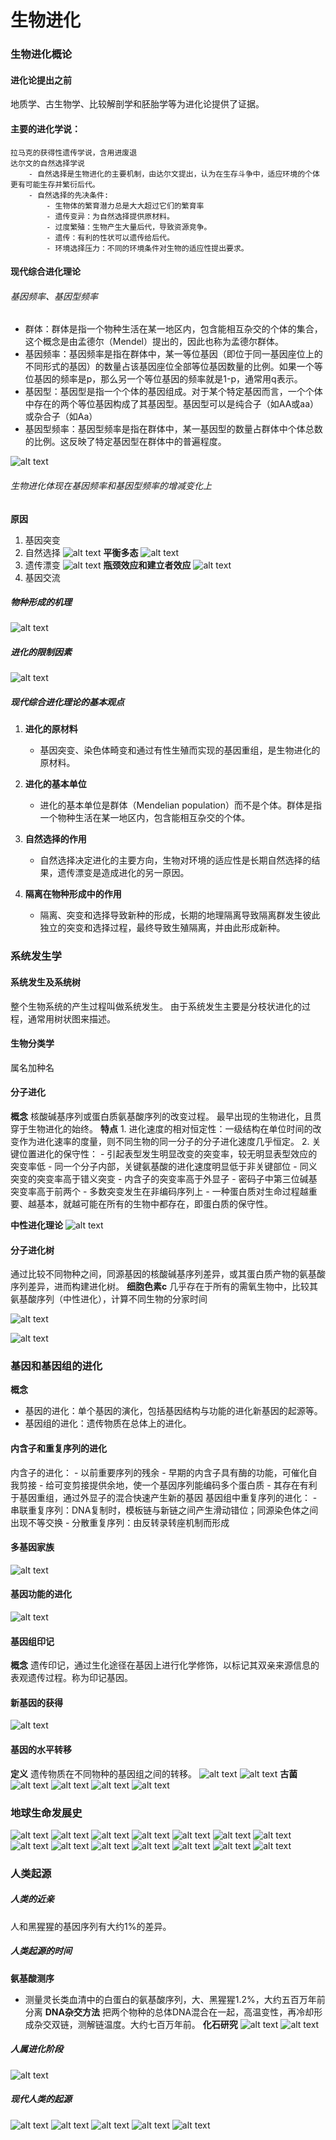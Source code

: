 # 生物进化
### 生物进化概论
#### **进化论提出之前**
地质学、古生物学、比较解剖学和胚胎学等为进化论提供了证据。
#### **主要的进化学说**：
    拉马克的获得性遗传学说，含用进废退
    达尔文的自然选择学说
        - 自然选择是生物进化的主要机制，由达尔文提出，认为在生存斗争中，适应环境的个体更有可能生存并繁衍后代。
        - 自然选择的先决条件:
            - 生物体的繁育潜力总是大大超过它们的繁育率
            - 遗传变异：为自然选择提供原材料。
            - 过度繁殖：生物产生大量后代，导致资源竞争。
            - 遗传：有利的性状可以遗传给后代。
            - 环境选择压力：不同的环境条件对生物的适应性提出要求。
#### 现代综合进化理论
###### 基因频率、基因型频率
- 群体：群体是指一个物种生活在某一地区内，包含能相互杂交的个体的集合，这个概念是由孟德尔（Mendel）提出的，因此也称为孟德尔群体。
- 基因频率：基因频率是指在群体中，某一等位基因（即位于同一基因座位上的不同形式的基因）的数量占该基因座位全部等位基因数量的比例。如果一个等位基因的频率是p，那么另一个等位基因的频率就是1-p，通常用q表示。
- 基因型：基因型是指一个个体的基因组成。对于某个特定基因而言，一个个体中存在的两个等位基因构成了其基因型。基因型可以是纯合子（如AA或aa）或杂合子（如Aa）
- 基因型频率：基因型频率是指在群体中，某一基因型的数量占群体中个体总数的比例。这反映了特定基因型在群体中的普遍程度。

![alt text](image.png)
###### 生物进化体现在基因频率和基因型频率的增减变化上
**原因**
1. 基因突变
2. 自然选择
![alt text](image-1.png)
**平衡多态**
![alt text](image-2.png)
3. 遗传漂变
![alt text](image-3.png)
**瓶颈效应和建立者效应**
![alt text](image-4.png)
4. 基因交流

##### 物种形成的机理
![alt text](image-5.png)

##### 进化的限制因素
![alt text](image-6.png)

##### 现代综合进化理论的基本观点
1. **进化的原材料**
   - 基因突变、染色体畸变和通过有性生殖而实现的基因重组，是生物进化的原材料。

2. **进化的基本单位**
   - 进化的基本单位是群体（Mendelian population）而不是个体。群体是指一个物种生活在某一地区内，包含能相互杂交的个体。

3. **自然选择的作用**
   - 自然选择决定进化的主要方向，生物对环境的适应性是长期自然选择的结果，遗传漂变是造成进化的另一原因。

4. **隔离在物种形成中的作用**
   - 隔离、突变和选择导致新种的形成，长期的地理隔离导致隔离群发生彼此独立的突变和选择过程，最终导致生殖隔离，并由此形成新种。


### 系统发生学

#### 系统发生及系统树
整个生物系统的产生过程叫做系统发生。
由于系统发生主要是分枝状进化的过程，通常用树状图来描述。
#### 生物分类学
属名加种名
#### 分子进化
**概念**
核酸碱基序列或蛋白质氨基酸序列的改变过程。
最早出现的生物进化，且贯穿于生物进化的始终。
**特点**
    1. 进化速度的相对恒定性：一级结构在单位时间的改变作为进化速率的度量，则不同生物的同一分子的分子进化速度几乎恒定。
    2. 关键位置进化的保守性：
        - 引起表型发生明显改变的突变率，较无明显表型效应的突变率低
        - 同一个分子内部，关键氨基酸的进化速度明显低于非关键部位
        - 同义突变的突变率高于错义突变
        - 内含子的突变率高于外显子
        - 密码子中第三位碱基突变率高于前两个
        - 多数突变发生在非编码序列上
    - 一种蛋白质对生命过程越重要、越基本，就越可能在所有的生物中都存在，即蛋白质的保守性。

**中性进化理论**
![alt text](image-7.png)

#### 分子进化树
通过比较不同物种之间，同源基因的核酸碱基序列差异，或其蛋白质产物的氨基酸序列差异，进而构建进化树。
**细胞色素c**
几乎存在于所有的需氧生物中，比较其氨基酸序列（中性进化），计算不同生物的分家时间

![alt text](image-8.png)

![alt text](image-9.png)

### 基因和基因组的进化
**概念**
- 基因的进化：单个基因的演化，包括基因结构与功能的进化新基因的起源等。
- 基因组的进化：遗传物质在总体上的进化。
#### 内含子和重复序列的进化
内含子的进化：
    - 以前重要序列的残余
    - 早期的内含子具有酶的功能，可催化自我剪接
    - 给可变剪接提供余地，使一个基因序列能编码多个蛋白质
    - 其存在有利于基因重组，通过外显子的混合快速产生新的基因
基因组中重复序列的进化：
    - 串联重复序列：DNA复制时，模板链与新链之间产生滑动错位；同源染色体之间出现不等交换
    - 分散重复序列：由反转录转座机制而形成

#### 多基因家族
![alt text](image-10.png)

#### 基因功能的进化
![alt text](image-11.png)

#### 基因组印记
**概念**
遗传印记，通过生化途径在基因上进行化学修饰，以标记其双亲来源信息的表观遗传过程。称为印记基因。

#### 新基因的获得

![alt text](image-12.png)

#### 基因的水平转移
**定义**
遗传物质在不同物种的基因组之间的转移。
![alt text](image-13.png)
![alt text](image-14.png)
**古菌**
![alt text](image-15.png)
![alt text](image-17.png)
![alt text](image-16.png)
![alt text](image-18.png)

### 地球生命发展史

![alt text](image-19.png)
![alt text](image-25.png)
![alt text](image-26.png)
![alt text](image-27.png)
![alt text](image-28.png)
![alt text](image-29.png)
![alt text](image-24.png)
![alt text](image-23.png)
![alt text](image-22.png)
![alt text](image-21.png)
![alt text](image-30.png)
![alt text](image-31.png)
![alt text](image-32.png)
![alt text](image-33.png)

### 人类起源
##### 人类的近亲
人和黑猩猩的基因序列有大约1%的差异。
##### 人类起源的时间
**氨基酸测序**
- 测量灵长类血清中的白蛋白的氨基酸序列，大、黑猩猩1.2%，大约五百万年前分离
**DNA杂交方法**
把两个物种的总体DNA混合在一起，高温变性，再冷却形成杂交双链，测解链温度。大约七百万年前。
**化石研究**
![alt text](image-34.png)
![alt text](image-35.png)
##### 人属进化阶段
![alt text](image-36.png)
##### 现代人类的起源
![alt text](image-37.png)
![alt text](image-38.png)
![alt text](image-39.png)
![alt text](image-40.png)
![alt text](image-41.png)